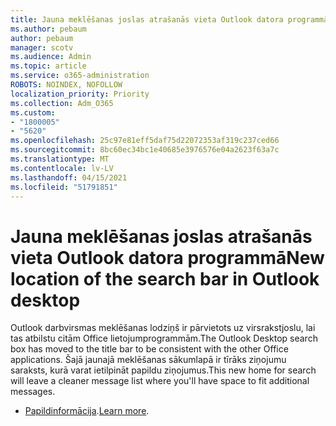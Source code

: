 ```yaml
---
title: Jauna meklēšanas joslas atrašanās vieta Outlook datora programmā
ms.author: pebaum
author: pebaum
manager: scotv
ms.audience: Admin
ms.topic: article
ms.service: o365-administration
ROBOTS: NOINDEX, NOFOLLOW
localization_priority: Priority
ms.collection: Adm_O365
ms.custom:
- "1800005"
- "5620"
ms.openlocfilehash: 25c97e81eff5daf75d22072353af319c237ced66
ms.sourcegitcommit: 8bc60ec34bc1e40685e3976576e04a2623f63a7c
ms.translationtype: MT
ms.contentlocale: lv-LV
ms.lasthandoff: 04/15/2021
ms.locfileid: "51791851"
---
```

# <a name="new-location-of-the-search-bar-in-outlook-desktop"></a><span data-ttu-id="70c2d-102">Jauna meklēšanas joslas atrašanās vieta Outlook datora programmā</span><span class="sxs-lookup"><span data-stu-id="70c2d-102">New location of the search bar in Outlook desktop</span></span>

<span data-ttu-id="70c2d-103">Outlook darbvirsmas meklēšanas lodziņš ir pārvietots uz virsrakstjoslu, lai tas atbilstu citām Office lietojumprogrammām.</span><span class="sxs-lookup"><span data-stu-id="70c2d-103">The Outlook Desktop search box has moved to the title bar to be consistent with the other Office applications.</span></span> <span data-ttu-id="70c2d-104">Šajā jaunajā meklēšanas sākumlapā ir tīrāks ziņojumu saraksts, kurā varat ietilpināt papildu ziņojumus.</span><span class="sxs-lookup"><span data-stu-id="70c2d-104">This new home for search will leave a cleaner message list where you'll have space to fit additional messages.</span></span>
- <span data-ttu-id="70c2d-105">[Papildinformācija](https://support.microsoft.com/en-us/office/96fee452-80cd-492d-a35c-5c37584b416b).</span><span class="sxs-lookup"><span data-stu-id="70c2d-105">[Learn more](https://support.microsoft.com/en-us/office/96fee452-80cd-492d-a35c-5c37584b416b).</span></span>
